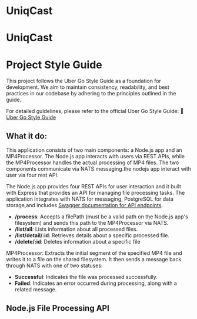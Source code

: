 # UniqCast
# UniqCast

# Project Style Guide

This project follows the Uber Go Style Guide as a foundation for development. We aim to maintain consistency,
readability, and best practices in our codebase by adhering to the principles outlined in the guide.

For detailed guidelines, please refer to the official Uber Go Style Guide:
📄 [Uber Go Style Guide](https://github.com/uber-go/guide/blob/master/style.md
)

## What it do:
This application consists of two main components: a Node.js app and an MP4Processor.
The Node.js app interacts with users via REST APIs, while the MP4Processor handles the actual processing of MP4 files.
The two components communicate via NATS messaging.the nodejs app interact with user via four rest API.

The Node.js app provides four REST APIs for user interaction and it built with Express that provides an API for managing file processing tasks.
The application integrates with NATS for messaging, PostgreSQL for data storage,and includes [Swagger documentation for API endpoints](http://localhost:3000/api-docs/.).
- **/process**: Accepts a filePath (must be a valid path on the Node.js app's filesystem) and sends this path to the MP4Processor via NATS.
- **/list/all**: Lists information about all processed files.
- **/list/detail/:id**: Retrieves details about a specific processed file.
- **/delete/:id**: Deletes information about a specific file

MP4Processor:
Extracts the initial segment of the specified MP4 file and writes it to a file on the shared filesystem.
It then sends a message back through NATS with one of two statuses:

- **Successful**: Indicates the file was processed successfully.
- **Failed**: Indicates an error occurred during processing, along with a related message.

## Node.js File Processing API

